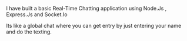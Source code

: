 I have built a basic Real-Time Chatting application using Node.Js , Express.Js and Socket.Io

Its like a global chat where you can get entry by just entering your name and do the texting.
